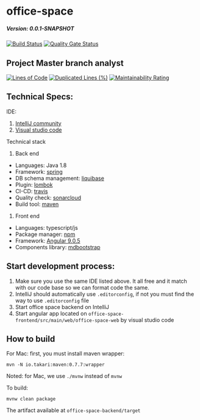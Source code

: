 # office-space
##### Version: 0.0.1-SNAPSHOT

[![Build Status](https://travis-ci.org/our-fancy-team-name/office-space.svg?branch=master)](https://travis-ci.org/our-fancy-team-name/office-space)
[![Quality Gate Status](https://sonarcloud.io/api/project_badges/measure?project=our-fancy-team-name_office-space&metric=alert_status)](https://sonarcloud.io/dashboard?id=our-fancy-team-name_office-space)
 
## Project Master branch analyst
[![Lines of Code](https://sonarcloud.io/api/project_badges/measure?project=our-fancy-team-name_office-space&metric=ncloc)](https://sonarcloud.io/dashboard?id=our-fancy-team-name_office-space)
[![Duplicated Lines (%)](https://sonarcloud.io/api/project_badges/measure?project=our-fancy-team-name_office-space&metric=duplicated_lines_density)](https://sonarcloud.io/dashboard?id=our-fancy-team-name_office-space)
[![Maintainability Rating](https://sonarcloud.io/api/project_badges/measure?project=our-fancy-team-name_office-space&metric=sqale_rating)](https://sonarcloud.io/dashboard?id=our-fancy-team-name_office-space)

## Technical Specs:

IDE:
 1. [IntelliJ community](https://www.jetbrains.com/idea/)
 1. [Visual studio code](https://code.visualstudio.com/)
 
Technical stack
 1. Back end
  * Languages: Java 1.8
  * Framework: [spring](https://spring.io/)
  * DB schema management: [liquibase](https://www.liquibase.org/)
  * Plugin: [lombok](https://projectlombok.org/)
  * CI-CD: [travis](travis-ci.org)
  * Quality check: [sonarcloud](https://sonarcloud.io/)
  * Build tool: [maven](https://maven.apache.org/)
 1. Front end
  * Languages: typescript/js
  * Package manager: [npm](https://www.npmjs.com/)
  * Framework: [Angular 9.0.5](http://angular.io/)
  * Components library: [mdbootstrap](https://mdbootstrap.com/docs/angular/)
  
## Start development process:
 1. Make sure you use the same IDE listed above. It all free and it match with our code base so we can format code the same.
 1. IntelliJ should automatically use `.editorconfig`, if not you must find the way to use `.editorconfig` file
 1. Start office space backend on IntelliJ
 1. Start angular app located on `office-space-frontend/src/main/web/office-space-web` by visual studio code

## How to build
For Mac: first, you must install maven wrapper:
```
mvn -N io.takari:maven:0.7.7:wrapper
```
Noted: for Mac, we use `./mvnw` instead of `mvnw`

To build:
```$xslt
mvnw clean package
```
The artifact available at `office-space-backend/target`